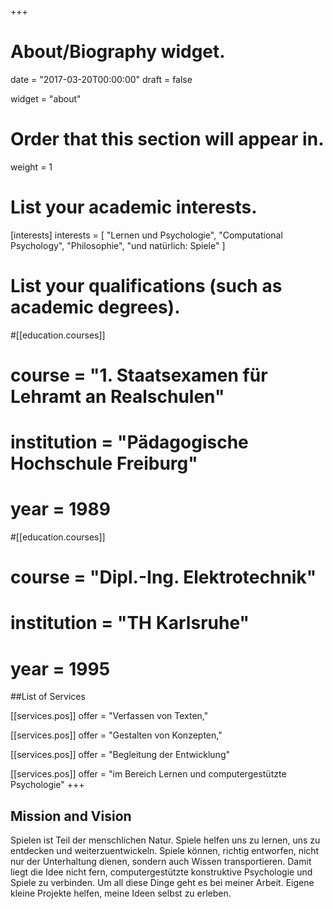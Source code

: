 +++
# About/Biography widget.

date = "2017-03-20T00:00:00"
draft = false

widget = "about"

# Order that this section will appear in.
weight = 1


# List your academic interests.
[interests]
  interests = [
    "Lernen und Psychologie",
    "Computational Psychology",
    "Philosophie",
    "und natürlich: Spiele"
  ]

# List your qualifications (such as academic degrees).
#[[education.courses]]
#  course = "1. Staatsexamen für Lehramt an Realschulen"
#  institution = "Pädagogische Hochschule Freiburg"
#  year = 1989

#[[education.courses]]
#  course = "Dipl.-Ing. Elektrotechnik"
#  institution = "TH Karlsruhe"
#  year = 1995

##List of Services

[[services.pos]]
  offer = "Verfassen von Texten,"

[[services.pos]]
  offer = "Gestalten von Konzepten,"

[[services.pos]]
  offer = "Begleitung der Entwicklung"

[[services.pos]]
    offer = "im Bereich Lernen und computergestützte Psychologie"
+++

## Mission and Vision

Spielen ist Teil der menschlichen Natur. Spiele helfen uns zu lernen, uns zu entdecken und weiterzuentwickeln.
Spiele können, richtig entworfen, nicht nur der Unterhaltung dienen, sondern auch Wissen transportieren. Damit liegt  die Idee nicht fern, computergestützte konstruktive Psychologie und Spiele zu verbinden. Um all diese Dinge geht es bei meiner Arbeit. Eigene kleine Projekte helfen, meine Ideen selbst zu erleben.

